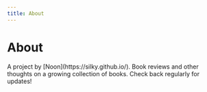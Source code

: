 ```yaml
---
title: About
---
```


# About

<div class="normal">
A project by [Noon](https://silky.github.io/). Book reviews and other
thoughts on a growing collection of books. Check back regularly for updates!
</div>
